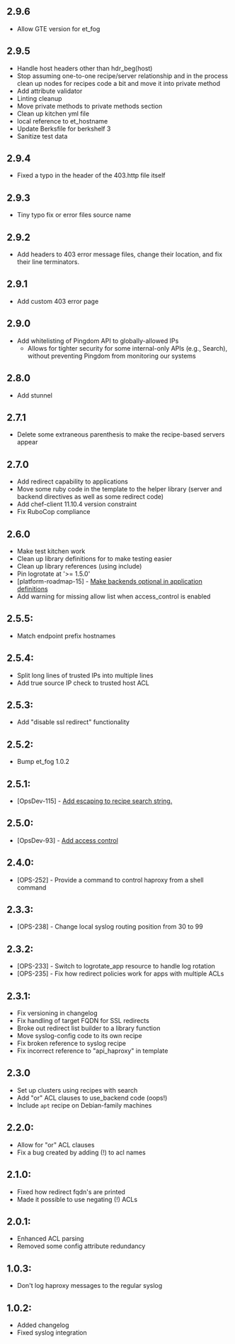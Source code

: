 ## 2.9.6

* Allow GTE version for et_fog

## 2.9.5

* Handle host headers other than hdr_beg(host)
* Stop assuming one-to-one recipe/server relationship and in the process clean up nodes for recipes code a bit and move it into private method
* Add attribute validator
* Linting cleanup
* Move private methods to private methods section
* Clean up kitchen yml file
* local reference to et_hostname
* Update Berksfile for berkshelf 3
* Sanitize test data

## 2.9.4

* Fixed a typo in the header of the 403.http file itself

## 2.9.3

* Tiny typo fix or error files source name

## 2.9.2

* Add headers to 403 error message files, change their location, and fix their line terminators.

## 2.9.1

* Add custom 403 error page

## 2.9.0

* Add whitelisting of Pingdom API to globally-allowed IPs
    * Allows for tighter security for some internal-only APIs (e.g., Search), without preventing Pingdom from monitoring our systems

## 2.8.0

* Add stunnel

## 2.7.1

* Delete some extraneous parenthesis to make the recipe-based servers appear

## 2.7.0

* Add redirect capability to applications
* Move some ruby code in the template to the helper library (server and backend directives as well as some redirect code)
* Add chef-client 11.10.4 version constraint
* Fix RuboCop compliance

## 2.6.0

* Make test kitchen work
* Clean up library definitions for to make testing easier
* Clean up library references (using include)
* Pin logrotate at '>= 1.5.0'
* [platform-roadmap-15] - [Make backends optional in application definitions](https://trello.com/c/lwdLGnpU/15-app-token-lock-down "Trello")
* Add warning for missing allow list when access_control is enabled

## 2.5.5:

* Match endpoint prefix hostnames

## 2.5.4:

* Split long lines of trusted IPs into multiple lines
* Add true source IP check to trusted host ACL

## 2.5.3:

* Add "disable ssl redirect" functionality

## 2.5.2:

* Bump et_fog 1.0.2

## 2.5.1:

* [OpsDev-115] - [Add escaping to recipe search string.](https://trello.com/c/8ZyyIefd/115-recipe-search-in-et-haproxy-cookbook-doesn-t-work-if-cookbook-contains-a-colon "Trello")

## 2.5.0:

* [OpsDev-93] - [Add access control](https://trello.com/c/OdklBNsV/93-add-access-control-to-haproxy "Trello")

## 2.4.0:

* [OPS-252] - Provide a command to control haproxy from a shell command

## 2.3.3:

* [OPS-238] - Change local syslog routing position from 30 to 99

## 2.3.2:

* [OPS-233] - Switch to logrotate_app resource to handle log rotation
* [OPS-235] - Fix how redirect policies work for apps with multiple ACLs

## 2.3.1:

* Fix versioning in changelog
* Fix handling of target FQDN for SSL redirects
* Broke out redirect list builder to a library function
* Move syslog-config code to its own recipe
* Fix broken reference to syslog recipe
* Fix incorrect reference to "api_haproxy" in template

## 2.3.0

* Set up clusters using recipes with search
* Add "or" ACL clauses to use_backend code (oops!)
* Include `apt` recipe on Debian-family machines

## 2.2.0:

* Allow for "or" ACL clauses
* Fix a bug created by adding (!) to acl names

## 2.1.0:

* Fixed how redirect fqdn's are printed
* Made it possible to use negating (!) ACLs

## 2.0.1:

* Enhanced ACL parsing
* Removed some config attribute redundancy

## 1.0.3:

* Don't log haproxy messages to the regular syslog

## 1.0.2:

* Added changelog
* Fixed syslog integration
